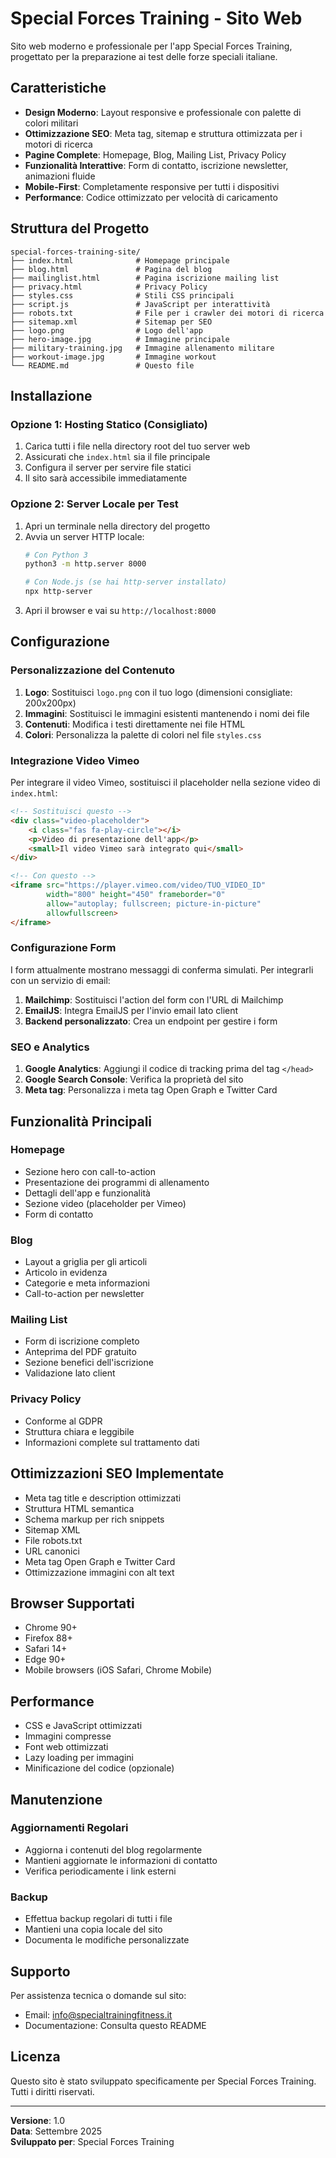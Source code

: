 # Special Forces Training - Sito Web

Sito web moderno e professionale per l'app Special Forces Training, progettato per la preparazione ai test delle forze speciali italiane.

## Caratteristiche

- **Design Moderno**: Layout responsive e professionale con palette di colori militari
- **Ottimizzazione SEO**: Meta tag, sitemap e struttura ottimizzata per i motori di ricerca
- **Pagine Complete**: Homepage, Blog, Mailing List, Privacy Policy
- **Funzionalità Interattive**: Form di contatto, iscrizione newsletter, animazioni fluide
- **Mobile-First**: Completamente responsive per tutti i dispositivi
- **Performance**: Codice ottimizzato per velocità di caricamento

## Struttura del Progetto

```
special-forces-training-site/
├── index.html              # Homepage principale
├── blog.html               # Pagina del blog
├── mailinglist.html        # Pagina iscrizione mailing list
├── privacy.html            # Privacy Policy
├── styles.css              # Stili CSS principali
├── script.js               # JavaScript per interattività
├── robots.txt              # File per i crawler dei motori di ricerca
├── sitemap.xml             # Sitemap per SEO
├── logo.png                # Logo dell'app
├── hero-image.jpg          # Immagine principale
├── military-training.jpg   # Immagine allenamento militare
├── workout-image.jpg       # Immagine workout
└── README.md               # Questo file
```

## Installazione

### Opzione 1: Hosting Statico (Consigliato)

1. Carica tutti i file nella directory root del tuo server web
2. Assicurati che `index.html` sia il file principale
3. Configura il server per servire file statici
4. Il sito sarà accessibile immediatamente

### Opzione 2: Server Locale per Test

1. Apri un terminale nella directory del progetto
2. Avvia un server HTTP locale:
   ```bash
   # Con Python 3
   python3 -m http.server 8000
   
   # Con Node.js (se hai http-server installato)
   npx http-server
   ```
3. Apri il browser e vai su `http://localhost:8000`

## Configurazione

### Personalizzazione del Contenuto

1. **Logo**: Sostituisci `logo.png` con il tuo logo (dimensioni consigliate: 200x200px)
2. **Immagini**: Sostituisci le immagini esistenti mantenendo i nomi dei file
3. **Contenuti**: Modifica i testi direttamente nei file HTML
4. **Colori**: Personalizza la palette di colori nel file `styles.css`

### Integrazione Video Vimeo

Per integrare il video Vimeo, sostituisci il placeholder nella sezione video di `index.html`:

```html
<!-- Sostituisci questo -->
<div class="video-placeholder">
    <i class="fas fa-play-circle"></i>
    <p>Video di presentazione dell'app</p>
    <small>Il video Vimeo sarà integrato qui</small>
</div>

<!-- Con questo -->
<iframe src="https://player.vimeo.com/video/TUO_VIDEO_ID" 
        width="800" height="450" frameborder="0" 
        allow="autoplay; fullscreen; picture-in-picture" 
        allowfullscreen>
</iframe>
```

### Configurazione Form

I form attualmente mostrano messaggi di conferma simulati. Per integrarli con un servizio di email:

1. **Mailchimp**: Sostituisci l'action del form con l'URL di Mailchimp
2. **EmailJS**: Integra EmailJS per l'invio email lato client
3. **Backend personalizzato**: Crea un endpoint per gestire i form

### SEO e Analytics

1. **Google Analytics**: Aggiungi il codice di tracking prima del tag `</head>`
2. **Google Search Console**: Verifica la proprietà del sito
3. **Meta tag**: Personalizza i meta tag Open Graph e Twitter Card

## Funzionalità Principali

### Homepage
- Sezione hero con call-to-action
- Presentazione dei programmi di allenamento
- Dettagli dell'app e funzionalità
- Sezione video (placeholder per Vimeo)
- Form di contatto

### Blog
- Layout a griglia per gli articoli
- Articolo in evidenza
- Categorie e meta informazioni
- Call-to-action per newsletter

### Mailing List
- Form di iscrizione completo
- Anteprima del PDF gratuito
- Sezione benefici dell'iscrizione
- Validazione lato client

### Privacy Policy
- Conforme al GDPR
- Struttura chiara e leggibile
- Informazioni complete sul trattamento dati

## Ottimizzazioni SEO Implementate

- Meta tag title e description ottimizzati
- Struttura HTML semantica
- Schema markup per rich snippets
- Sitemap XML
- File robots.txt
- URL canonici
- Meta tag Open Graph e Twitter Card
- Ottimizzazione immagini con alt text

## Browser Supportati

- Chrome 90+
- Firefox 88+
- Safari 14+
- Edge 90+
- Mobile browsers (iOS Safari, Chrome Mobile)

## Performance

- CSS e JavaScript ottimizzati
- Immagini compresse
- Font web ottimizzati
- Lazy loading per immagini
- Minificazione del codice (opzionale)

## Manutenzione

### Aggiornamenti Regolari
- Aggiorna i contenuti del blog regolarmente
- Mantieni aggiornate le informazioni di contatto
- Verifica periodicamente i link esterni

### Backup
- Effettua backup regolari di tutti i file
- Mantieni una copia locale del sito
- Documenta le modifiche personalizzate

## Supporto

Per assistenza tecnica o domande sul sito:
- Email: info@specialtrainingfitness.it
- Documentazione: Consulta questo README

## Licenza

Questo sito è stato sviluppato specificamente per Special Forces Training. Tutti i diritti riservati.

---

**Versione**: 1.0  
**Data**: Settembre 2025  
**Sviluppato per**: Special Forces Training

